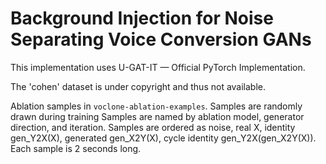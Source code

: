 # Background Injection for Noise Separating Voice Conversion GANs

This implementation uses U-GAT-IT &mdash; Official PyTorch Implementation.

The 'cohen' dataset is under copyright and thus not available.

Ablation samples in `voclone-ablation-examples`.
Samples are randomly drawn during training
Samples are named by ablation model, generator direction, and iteration.
Samples are ordered as noise, real X, identity gen_Y2X(X), generated gen_X2Y(X), cycle identity gen_Y2X(gen_X2Y(X)).
Each sample is 2 seconds long.